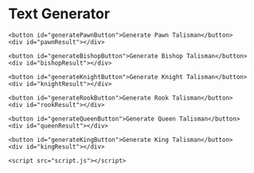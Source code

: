 <!DOCTYPE html>
<html lang="en">
<head>
    <meta charset="UTF-8">
    <meta name="viewport" content="width=device-width, initial-scale=1.0">
    <title>Text Generator</title>
    <link rel="stylesheet" href="styles.css"> <!-- Optional for styling -->
</head>
<body>
    <h1>Text Generator</h1>
    
    <button id="generatePawnButton">Generate Pawn Talisman</button>
    <div id="pawnResult"></div>

    <button id="generateBishopButton">Generate Bishop Talisman</button>
    <div id="bishopResult"></div>

    <button id="generateKnightButton">Generate Knight Talisman</button>
    <div id="knightResult"></div>

    <button id="generateRookButton">Generate Rook Talisman</button>
    <div id="rookResult"></div>

    <button id="generateQueenButton">Generate Queen Talisman</button>
    <div id="queenResult"></div>

    <button id="generateKingButton">Generate King Talisman</button>
    <div id="kingResult"></div>

    <script src="script.js"></script>
</body>
</html>
